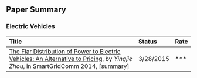 ## Paper Summary


### Electric Vehicles
|Title| Status| Rate|
|:----|:---|:---|
|[The Fiar Distribution of Power to Electric Vehicles: An Alternative to Pricing](), by *Yingjie Zhou*, in SmartGridComm 2014, [[summary]](./file/zhou14-fair-distribution-ev.md)| 3/28/2015| ***|
